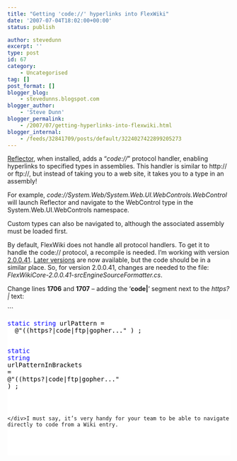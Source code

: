 ```yaml
---
title: "Getting 'code://' hyperlinks into FlexWiki"
date: '2007-07-04T18:02:00+00:00'
status: publish

author: stevedunn
excerpt: ''
type: post
id: 67
category:
    - Uncategorised
tag: []
post_format: []
blogger_blog:
    - stevedunns.blogspot.com
blogger_author:
    - 'Steve Dunn'
blogger_permalink:
    - /2007/07/getting-hyperlinks-into-flexwiki.html
blogger_internal:
    - /feeds/32841709/posts/default/3224027422899205273
---
```

[Reflector](http://www.aisto.com/roeder/dotnet/), when installed, adds a “*code://*” protocol handler, enabling hyperlinks to specified types in assemblies. This handler is similar to http:// or ftp://, but instead of taking you to a web site, it takes you to a type in an assembly!

For example, *code://System.Web/System.Web.UI.WebControls.WebControl* will launch Reflector and navigate to the WebControl type in the System.Web.UI.WebControls namespace.

Custom types can also be navigated to, although the associated assembly must be loaded first.

By default, FlexWiki does not handle all protocol handlers. To get it to handle the code:// protocol, a recompile is needed. I’m working with version [2.0.0.41](http://builds.flexwiki.com/download/FlexWikiCore-20/2.0.0.41/). [Later versions](http://builds.flexwiki.com/download/FlexWikiCore-20/) are now available, but the code should be in a similar place. So, for version 2.0.0.41, changes are needed to the file:  *FlexWikiCore-2.0.0.41-srcEngineSourceFormatter.cs*.

Change lines **1706** and **1707** – adding the ‘**code|**‘ segment next to the *https?|* text:

<div contenteditable="false" style="padding-right: 0px; display: inline; padding-left: 0px; float: none; padding-bottom: 0px; margin: 0px; padding-top: 0px">```
<pre style="background-color:White;"><div><span style="color: #0000FF; ">static</span><span style="color: #000000; "> </span><span style="color: #0000FF; ">string</span><span style="color: #000000; "> urlPattern </span><span style="color: #000000; ">=</span><span style="color: #000000; "> 
  </span><span style="color: #000000; ">@"</span><span style="color: #000000; ">((https?|code|ftp|gopher...</span><span style="color: #000000; ">"</span><span style="color: #000000; "> ) ;

</span><span style="color: #0000FF; ">static</span><span style="color: #000000; "> </span><span style="color: #0000FF; ">string</span><span style="color: #000000; "> urlPatternInBrackets </span><span style="color: #000000; ">=</span><span style="color: #000000; "> 
  </span><span style="color: #000000; ">@"</span><span style="color: #000000; ">((https?|code|ftp|gopher...</span><span style="color: #000000; ">"</span><span style="color: #000000; "> ) ;
</span></div>
```

</div>I must say, it’s very handy for your team to be able to navigate directly to code from a Wiki entry.